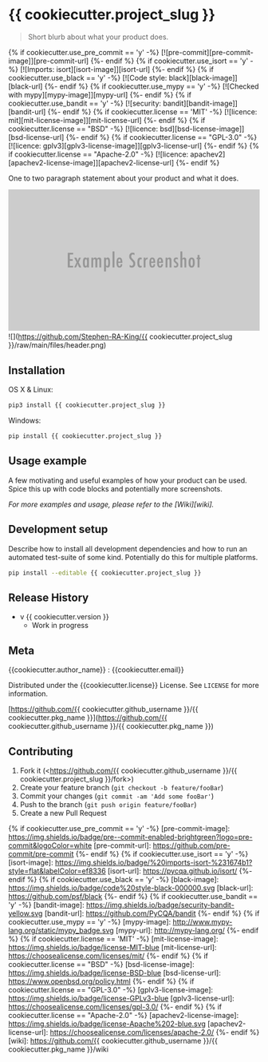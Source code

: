 # {{ cookiecutter.project_slug }}
> Short blurb about what your product does.


{% if cookiecutter.use_pre_commit == 'y' -%}
[![pre-commit][pre-commit-image]][pre-commit-url]
{%- endif %}
{% if cookiecutter.use_isort == 'y' -%}
[![Imports: isort][isort-image]][isort-url]
{%- endif %}
{% if cookiecutter.use_black == 'y' -%}
[![Code style: black][black-image]][black-url]
{%- endif %}
{% if cookiecutter.use_mypy == 'y' -%}
[![Checked with mypy][mypy-image]][mypy-url]
{%- endif %}
{% if cookiecutter.use_bandit == 'y' -%}
[![security: bandit][bandit-image]][bandit-url]
{%- endif %}
{% if cookiecutter.license == 'MIT' -%}
[![licence: mit][mit-license-image]][mit-license-url]
{%- endif %}
{% if cookiecutter.license == "BSD" -%}
[![licence: bsd][bsd-license-image]][bsd-license-url]
{%- endif %}
{% if cookiecutter.license == "GPL-3.0" -%}
[![licence: gplv3][gplv3-license-image]][gplv3-license-url]
{%- endif %}
{% if cookiecutter.license == "Apache-2.0" -%}
[![licence: apachev2][apachev2-license-image]][apachev2-license-url]
{%- endif %}


One to two paragraph statement about your product and what it does.

![](files/header.png)
![](https://github.com/Stephen-RA-King/{{ cookiecutter.project_slug }}/raw/main/files/header.png)

## Installation

OS X & Linux:

```sh
pip3 install {{ cookiecutter.project_slug }}
```

Windows:

```sh
pip install {{ cookiecutter.project_slug }}
```

## Usage example

A few motivating and useful examples of how your product can be used. Spice this up with code blocks and potentially more screenshots.

_For more examples and usage, please refer to the [Wiki][wiki]._

## Development setup

Describe how to install all development dependencies and how to run an automated test-suite of some kind. Potentially do this for multiple platforms.

```sh
pip install --editable {{ cookiecutter.project_slug }}
```

## Release History


* v {{ cookiecutter.version }}
    * Work in progress

## Meta

{{cookiecutter.author_name}} : {{cookiecutter.email}}

Distributed under the {{cookiecutter.license}} License. See `LICENSE` for more information.

[https://github.com/{{ cookiecutter.github_username }}/{{ cookiecutter.pkg_name }}](https://github.com/{{ cookiecutter.github_username }}/{{ cookiecutter.pkg_name }})

## Contributing

1. Fork it (<https://github.com/{{ cookiecutter.github_username }}/{{ cookiecutter.project_slug }}/fork>)
2. Create your feature branch (`git checkout -b feature/fooBar`)
3. Commit your changes (`git commit -am 'Add some fooBar'`)
4. Push to the branch (`git push origin feature/fooBar`)
5. Create a new Pull Request


<!-- Markdown link & img dfn's -->
{% if cookiecutter.use_pre_commit == 'y' -%}
[pre-commit-image]: https://img.shields.io/badge/pre--commit-enabled-brightgreen?logo=pre-commit&logoColor=white
[pre-commit-url]: https://github.com/pre-commit/pre-commit
{%- endif %}
{% if cookiecutter.use_isort == 'y' -%}
[isort-image]: https://img.shields.io/badge/%20imports-isort-%231674b1?style=flat&labelColor=ef8336
[isort-url]: https://pycqa.github.io/isort/
{%- endif %}
{% if cookiecutter.use_black == 'y' -%}
[black-image]: https://img.shields.io/badge/code%20style-black-000000.svg
[black-url]: https://github.com/psf/black
{%- endif %}
{% if cookiecutter.use_bandit == 'y' -%}
[bandit-image]: https://img.shields.io/badge/security-bandit-yellow.svg
[bandit-url]: https://github.com/PyCQA/bandit
{%- endif %}
{% if cookiecutter.use_mypy == 'y' -%}
[mypy-image]: http://www.mypy-lang.org/static/mypy_badge.svg
[mypy-url]: http://mypy-lang.org/
{%- endif %}
{% if cookiecutter.license == 'MIT' -%}
[mit-license-image]: https://img.shields.io/badge/license-MIT-blue
[mit-license-url]: https://choosealicense.com/licenses/mit/
{%- endif %}
{% if cookiecutter.license == "BSD" -%}
[bsd-license-image]: https://img.shields.io/badge/license-BSD-blue
[bsd-license-url]: https://www.openbsd.org/policy.html
{%- endif %}
{% if cookiecutter.license == "GPL-3.0" -%}
[gplv3-license-image]: https://img.shields.io/badge/license-GPLv3-blue
[gplv3-license-url]: https://choosealicense.com/licenses/gpl-3.0/
{%- endif %}
{% if cookiecutter.license == "Apache-2.0" -%}
[apachev2-license-image]: https://img.shields.io/badge/license-Apache%202-blue.svg
[apachev2-license-url]: https://choosealicense.com/licenses/apache-2.0/
{%- endif %}
[wiki]: https://github.com/{{ cookiecutter.github_username }}/{{ cookiecutter.pkg_name }}/wiki
